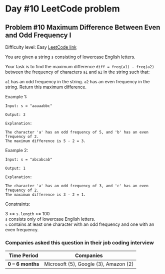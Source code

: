 # Day #10 LeetCode problem

## Problem #10 Maximum Difference Between Even and Odd Frequency I

Difficulty level: Easy 
[LeetCode link](https://leetcode.com/problems/maximum-difference-between-even-and-odd-frequency-i/)

You are given a string `s` consisting of lowercase English letters.

Your task is to find the maximum difference `diff = freq(a1) - freq(a2)` between the frequency of characters `a1` and `a2` in the string such that:

`a1` has an odd frequency in the string.
`a2` has an even frequency in the string.
Return this maximum difference.

 

Example 1:
```
Input: s = "aaaaabbc"

Output: 3

Explanation:

The character 'a' has an odd frequency of 5, and 'b' has an even frequency of 2.
The maximum difference is 5 - 2 = 3.
```
Example 2:
```
Input: s = "abcabcab"

Output: 1

Explanation:

The character 'a' has an odd frequency of 3, and 'c' has an even frequency of 2.
The maximum difference is 3 - 2 = 1.
```

Constraints:

3 <= `s.length` <= 100 <br>
`s` consists only of lowercase English letters.<br>
`s` contains at least one character with an odd frequency and one with an even frequency.

### Companies asked this question in their job coding interview

| Time Period | Companies |
|--------------|------------|
| **0 – 6 months** | Microsoft (5), Google (3), Amazon (2) |